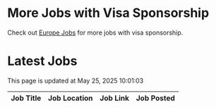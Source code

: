 # More Jobs with Visa Sponsorship

Check out [Europe Jobs](https://github.com/sureshparimi/europejobs#latest-jobs) for more jobs with visa sponsorship.

# Latest Jobs

This page is updated at May 25, 2025 10:01:03

| Job Title | Job Location | Job Link | Job Posted |
| --- | --- | --- | --- |

